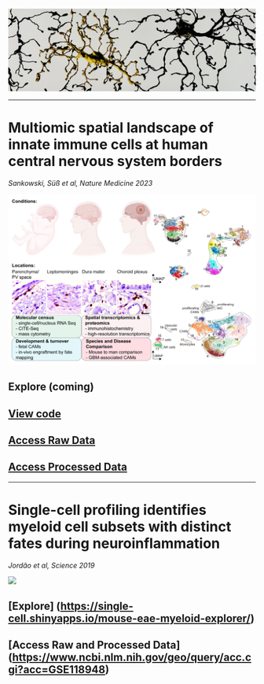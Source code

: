 ![](/assets/img/microglia.JPG)

-------------
# Multiomic spatial landscape of innate immune cells at human central nervous system borders

*Sankowski, Süß et al, Nature Medicine 2023*

![](/assets/img/image-for-brain-immunity-website.png)

## Explore (coming)

## [View code](https://github.com/rsankowski/sankowski_et_al_human_CAMs_code)

## [Access Raw Data](https://ega-archive.org/studies/EGAS50000000030)

## [Access Processed Data](https://www.ncbi.nlm.nih.gov/geo/query/acc.cgi?acc=GSE245311)

-------------
# Single-cell profiling identifies myeloid cell subsets with distinct fates during neuroinflammation

*Jordão et al, Science 2019*

![](https://www.science.org/doi/10.1126/science.aat7554#supplementary-materials)

## [Explore] (https://single-cell.shinyapps.io/mouse-eae-myeloid-explorer/)

## [Access Raw and Processed Data] (https://www.ncbi.nlm.nih.gov/geo/query/acc.cgi?acc=GSE118948)


